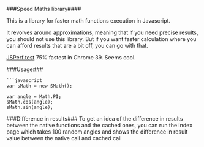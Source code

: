###Speed Maths library####

This is a library for faster math functions execution in Javascript.

It revolves around approximations, meaning that if you need precise results, you should not use this library. But if you want faster calculation where you can afford results that are a bit off, you can go with that.

[JSPerf test](http://jsperf.com/smath-test) 75% fastest in Chrome 39. Seems cool.

###Usage###

	```javascript
	var sMath = new SMath();

	var angle = Math.PI;
	sMath.cos(angle);
	sMath.sin(angle);

###Difference in results###
To get an idea of the difference in results between the native functions and the cached ones, you can run the index page which takes 100 random angles and shows the difference in result value between the native call and cached call